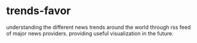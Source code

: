 trends-favor
============

understanding the different news trends around the world through rss feed of major news providers. providing useful visualization in the future.
